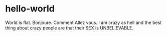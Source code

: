 # hello-world
World is flat.
Bonjoure. Comment Allez vous. I am crazy as hell and the best thing about crazy people are that their SEX is UNBELIEVABLE. 
